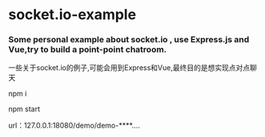 # socket.io-example
<h3>Some personal example about socket.io , use Express.js and Vue,try to build a point-point chatroom.</h3>
<P>一些关于socket.io的例子,可能会用到Express和Vue,最终目的是想实现点对点聊天</p>
<P>npm i</p>
<P>npm start</p>
<P>url：127.0.0.1:18080/demo/demo-****.... </p>

